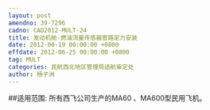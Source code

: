 ```yaml
---
layout: post
amendno: 39-7296
cadno: CAD2012-MULT-24
title: 发动机舱-燃油流量传感器管路定力安装
date: 2012-06-19 00:00:00 +0800
effdate: 2012-06-25 00:00:00 +0800
tag: MULT
categories: 民航西北地区管理局适航审定处
author: 杨子洲
---
```


##适用范围:
所有西飞公司生产的MA60 、MA600型民用飞机。

